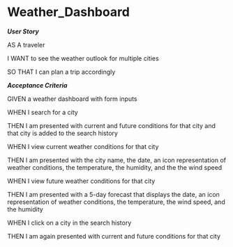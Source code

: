 # Weather_Dashboard

***User Story***


AS A traveler



I WANT to see the weather outlook for multiple cities



SO THAT I can plan a trip accordingly




***Acceptance Criteria***

GIVEN a weather dashboard with form inputs


WHEN I search for a city


THEN I am presented with current and future conditions for that city and that city is added to the search history


WHEN I view current weather conditions for that city


THEN I am presented with the city name, the date, an icon representation of weather conditions, the temperature, the humidity, and the the wind speed


WHEN I view future weather conditions for that city


THEN I am presented with a 5-day forecast that displays the date, an icon representation of weather conditions, the temperature, the wind speed, and the humidity


WHEN I click on a city in the search history


THEN I am again presented with current and future conditions for that city
